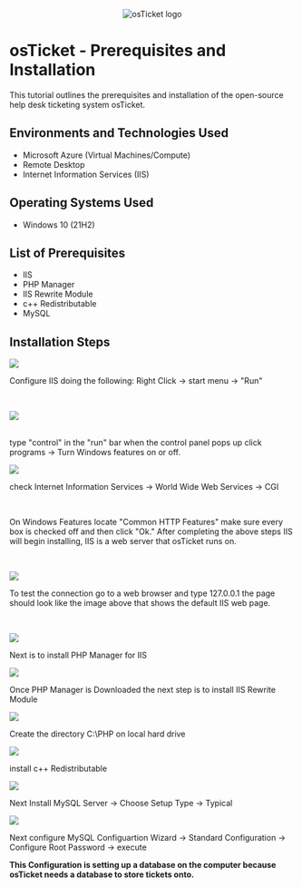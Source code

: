 <p align="center">
<img src="https://i.imgur.com/Clzj7Xs.png" alt="osTicket logo"/>
</p>

<h1>osTicket - Prerequisites and Installation</h1>
This tutorial outlines the prerequisites and installation of the open-source help desk ticketing system osTicket.<br />



<h2>Environments and Technologies Used</h2>

- Microsoft Azure (Virtual Machines/Compute)
- Remote Desktop
- Internet Information Services (IIS)

<h2>Operating Systems Used </h2>

- Windows 10</b> (21H2)

<h2>List of Prerequisites</h2>

- IIS
- PHP Manager
- IIS Rewrite Module
- c++ Redistributable
- MySQL

<h2>Installation Steps</h2>

<p>
<img src=https://i.imgur.com/2aFtJIO.png
</p>
<p>
Configure IIS doing the following:
Right Click -> start menu -> "Run"
</p>
<br />

<p>
<img src="https://i.imgur.com/gHDnukV.png"
</p>
<p>

</p>
<br />
type "control" in the "run" bar when the control panel pops up click programs -> Turn Windows features on or off.
<p>
<img src=https://i.imgur.com/FDdW0OJ.png/>
</p>
<p>
check Internet Information Services -> World Wide Web Services -> CGI
</p>
<br />
<p>
On Windows Features locate "Common HTTP Features" make sure every box is checked off and then click "Ok."
After completing the above steps IIS will begin installing, IIS is a web server that osTicket runs on.        
</p>
<br />
<p>
<img src=https://i.imgur.com/43Bon4d.png/>
</p>
<p>
To test the connection go to a web browser and type 127.0.0.1 the page should look like the image above that shows the default IIS web page.
</p>
<br />
<p>
<img src=https://i.imgur.com/RlEKanC.png/>
</p>
<p>
  Next is to install PHP Manager for IIS
</p>
<p> 
<img src=https://i.imgur.com/zYjUOR9.png/>
</p>
<p>
 Once PHP Manager is Downloaded the next step is to install  IIS Rewrite Module
</p>
<p>
<img src=https://i.imgur.com/jiQT0v8.png/>
</p>
<p>
  Create the directory C:\PHP on local hard drive 
</p>
<p>
<img src=https://i.imgur.com/LQ8QJAe.png/>  
</p>
<p>
install c++ Redistributable  
</p>
<p>
  <img src=https://i.imgur.com/fkKhFQh.png/> 
</p>
<p>
  Next Install MySQL Server -> Choose Setup Type -> Typical 
</p>
<p>
 <img src=https://i.imgur.com/UKKwsgR.png/>   
</p>
<p>
  Next configure MySQL Configuartion Wizard -> Standard Configuration -> Configure Root Password -> execute
  
<b>This Configuration is setting up a database on the computer because osTicket needs a database to store tickets onto.</b>
</p>
